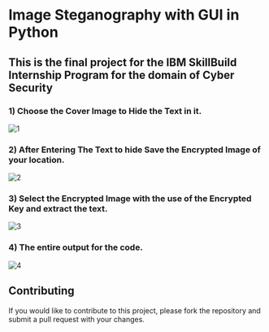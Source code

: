 # Image Steganography with GUI in Python

## This is the final project for the IBM SkillBuild Internship Program for the domain of Cyber Security

### 1) Choose the Cover Image to Hide the Text in it.
   
![1](https://github.com/kishore-2/steganography/assets/67355905/8f8a817e-8f14-414c-b9c4-7f5263d60b8c)

### 2) After Entering The Text to hide Save the Encrypted Image of your location.
   
![2](https://github.com/kishore-2/steganography/assets/67355905/e49b52e5-cad1-43c3-8713-a91e85b3cfc3)

### 3) Select the Encrypted Image with the use of the Encrypted Key and extract the text.

![3](https://github.com/kishore-2/steganography/assets/67355905/e17eb941-6eb8-4cd6-abec-4a70d2edbd65)

### 4) The entire output for the code.

![4](https://github.com/kishore-2/steganography/assets/67355905/61b591c8-5a53-4f7b-b3b8-7f6bc1c44e64)

## Contributing

If you would like to contribute to this project, please fork the repository and submit a pull request with your changes.
